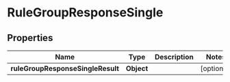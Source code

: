 # RuleGroupResponseSingle

## Properties
Name | Type | Description | Notes
------------ | ------------- | ------------- | -------------
**ruleGroupResponseSingleResult** | **Object** |  |  [optional]
